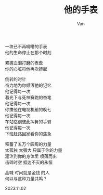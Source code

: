 ﻿---
layout: post
title: 他的手表
author: Van
category: poem
---

一块已不再嘀嗒的手表   
他的生命停止在那个时刻   
   
紧握血泪打磨的表盘   
你的心脏将他再次搏起   
   
倒转的时针   
奋力地为你倾泻他的记忆   
他记得每一次   
暮光下与死神赛跑的奋笔   
他记得每一次   
你携他在电视机前的晚七   
他记得每一次   
车站临别彼此挥舞的手臂   
他记得每一次   
下班赶路回家看你的焦急   
   
积蓄了五万个圆周的力量   
太孤独 太强大 只属于你的力量   
灌注到你的身体里 喷薄而出   
击碎时空 抵达不灭的永恒   

高喊 时间就是金钱 的人   
何以与这种力量共鸣？   
   
2023.11.02   
